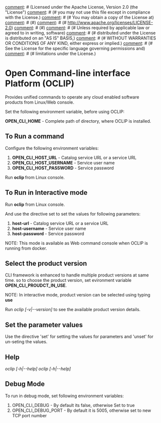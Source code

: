 [comment]: # (# Copyright 2018 Huawei Technologies Co., Ltd.)
[comment]: # (# )
[comment]: # (Licensed under the Apache License, Version 2.0 (the "License")
[comment]: # (# you may not use this file except in compliance with the License.)
[comment]: # (# You may obtain a copy of the License at)
[comment]: # (#)
[comment]: # (#     http://www.apache.org/licenses/LICENSE-2.0)
[comment]: # (#)
[comment]: # (# Unless required by applicable law or agreed to in writing, software)
[comment]: # (# distributed under the License is distributed on an "AS IS" BASIS,)
[comment]: # (# WITHOUT WARRANTIES OR CONDITIONS OF ANY KIND, either express or implied.)
[comment]: # (# See the License for the specific language governing permissions and)
[comment]: # (# limitations under the License.)

Open Command-line interface Platform (OCLIP)
============================================

Provides unified commands to operate any cloud enabled software
products from Linux/Web console.

Set the following environment variable, before using OCLIP:

**OPEN_CLI_HOME** - Complete path of directory, where OCLIP is installed.

To Run a command
-----------------
Configure the following environment variables:

1. **OPEN_CLI_HOST_URL** - Catalog service URL or a service URL
2. **OPEN_CLI_HOST_USERNAME** - Service user name
3. **OPEN_CLI_HOST_PASSWORD** - Service password

Run **oclip <command>** from Linux console.

To Run in Interactive mode
--------------------------
Run **oclip** from Linux console.

And use the directive set to set the values for following parameters:

1. **host-url** - Catalog service URL or a service URL
2. **host-username** - Service user name
3. **host-password** - Service password

NOTE: This mode is available as Web command console when OCLIP is running from docker.

Select the product version
--------------------------
CLI framework is enhanced to handle multiple product versions at same
time. so to choose the product version, set evironment variable
**OPEN_CLI_PROUDCT_IN_USE**.

NOTE: In interactive mode, product version can be selected using
typing **use <product-version>**

Run *oclip [-v|--version]* to see the available product version details.

Set the parameter values
------------------------
Use the directive 'set' for setting the values for parameters and 'unset' for un-seting the values.

Help
----
*oclip [-h|--help]*
*oclip <command> [-h|--help]*

Debug Mode
----------
To run in debug mode, set following environment variables:

1. OPEN_CLI_DEBUG - By default its false, otherwise Set to true
2. OPEN_CLI_DEBUG_PORT - By default it is 5005, otherwise set to new TCP port number
